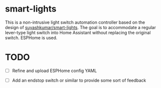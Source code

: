# smart-lights

This is a non-intrusive light switch automation controller based on the design of [suyashkumar/smart-lights](https://github.com/suyashkumar/smart-lights). The goal is to accommodate a regular lever-type light switch into Home Assistant without replacing the original switch. ESPHome is used.

# TODO

- [ ] Refine and upload ESPHome config YAML

- [ ] Add an endstop switch or similar to provide some sort of feedback
